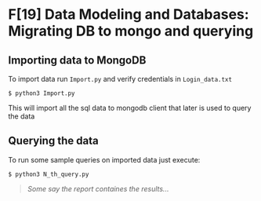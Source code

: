 # F[19] Data Modeling and Databases: Migrating DB to mongo and querying
## Importing data to MongoDB
To import data run ```Import.py``` and verify credentials in ```Login_data.txt```
```
$ python3 Import.py
```
This will import all the sql data to mongodb client that later is used to query the data
## Querying the data
To run some sample queries on imported data just execute:
```
$ python3 N_th_query.py
```
> *Some say the report containes the results...*
